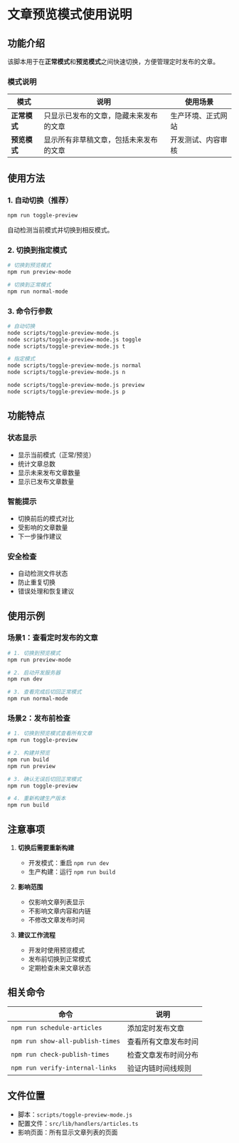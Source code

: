 # 文章预览模式使用说明

## 功能介绍
该脚本用于在**正常模式**和**预览模式**之间快速切换，方便管理定时发布的文章。

### 模式说明

| 模式 | 说明 | 使用场景 |
|------|------|----------|
| **正常模式** | 只显示已发布的文章，隐藏未来发布的文章 | 生产环境、正式网站 |
| **预览模式** | 显示所有非草稿文章，包括未来发布的文章 | 开发测试、内容审核 |

## 使用方法

### 1. 自动切换（推荐）
```bash
npm run toggle-preview
```
自动检测当前模式并切换到相反模式。

### 2. 切换到指定模式
```bash
# 切换到预览模式
npm run preview-mode

# 切换到正常模式  
npm run normal-mode
```

### 3. 命令行参数
```bash
# 自动切换
node scripts/toggle-preview-mode.js
node scripts/toggle-preview-mode.js toggle
node scripts/toggle-preview-mode.js t

# 指定模式
node scripts/toggle-preview-mode.js normal
node scripts/toggle-preview-mode.js n

node scripts/toggle-preview-mode.js preview  
node scripts/toggle-preview-mode.js p
```

## 功能特点

### 状态显示
- 显示当前模式（正常/预览）
- 统计文章总数
- 显示未来发布文章数量
- 显示已发布文章数量

### 智能提示
- 切换前后的模式对比
- 受影响的文章数量
- 下一步操作建议

### 安全检查
- 自动检测文件状态
- 防止重复切换
- 错误处理和恢复建议

## 使用示例

### 场景1：查看定时发布的文章
```bash
# 1. 切换到预览模式
npm run preview-mode

# 2. 启动开发服务器
npm run dev

# 3. 查看完成后切回正常模式
npm run normal-mode
```

### 场景2：发布前检查
```bash
# 1. 切换到预览模式查看所有文章
npm run toggle-preview

# 2. 构建并预览
npm run build
npm run preview

# 3. 确认无误后切回正常模式
npm run toggle-preview

# 4. 重新构建生产版本
npm run build
```

## 注意事项

1. **切换后需要重新构建**
   - 开发模式：重启 `npm run dev`
   - 生产构建：运行 `npm run build`

2. **影响范围**
   - 仅影响文章列表显示
   - 不影响文章内容和内链
   - 不修改文章发布时间

3. **建议工作流程**
   - 开发时使用预览模式
   - 发布前切换到正常模式
   - 定期检查未来文章状态

## 相关命令

| 命令 | 说明 |
|------|------|
| `npm run schedule-articles` | 添加定时发布文章 |
| `npm run show-all-publish-times` | 查看所有文章发布时间 |
| `npm run check-publish-times` | 检查文章发布时间分布 |
| `npm run verify-internal-links` | 验证内链时间线规则 |

## 文件位置
- 脚本：`scripts/toggle-preview-mode.js`
- 配置文件：`src/lib/handlers/articles.ts`
- 影响页面：所有显示文章列表的页面